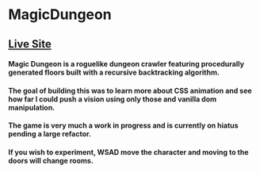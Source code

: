 # MagicDungeon

## [Live Site](http://omarmabbasi.github.io/MagicDungeon/dist)

#### Magic Dungeon is a roguelike dungeon crawler featuring procedurally generated floors built with a recursive backtracking algorithm. 

#### The goal of building this was to learn more about CSS animation and see how far I could push a vision using only those and vanilla dom manipulation.

#### The game is very much a work in progress and is currently on hiatus pending a large refactor.

#### If you wish to experiment, WSAD move the character and moving to the doors will change rooms.
